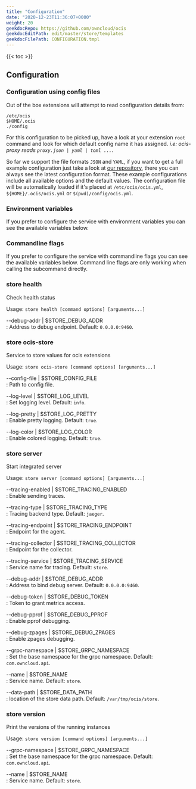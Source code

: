 ```yaml
---
title: "Configuration"
date: "2020-12-23T11:36:07+0000"
weight: 20
geekdocRepo: https://github.com/owncloud/ocis
geekdocEditPath: edit/master/store/templates
geekdocFilePath: CONFIGURATION.tmpl
---
```


{{< toc >}}

## Configuration

### Configuration using config files

Out of the box extensions will attempt to read configuration details from:

```console
/etc/ocis
$HOME/.ocis
./config
```

For this configuration to be picked up, have a look at your extension `root` command and look for which default config name it has assigned. *i.e: ocis-proxy reads `proxy.json | yaml | toml ...`*.

So far we support the file formats `JSON` and `YAML`, if you want to get a full example configuration just take a look at [our repository](https://github.com/owncloud/ocis/tree/master/config), there you can always see the latest configuration format. These example configurations include all available options and the default values. The configuration file will be automatically loaded if it's placed at `/etc/ocis/ocis.yml`, `${HOME}/.ocis/ocis.yml` or `$(pwd)/config/ocis.yml`.

### Environment variables

If you prefer to configure the service with environment variables you can see the available variables below.

### Commandline flags

If you prefer to configure the service with commandline flags you can see the available variables below. Command line flags are only working when calling the subcommand directly.

### store health

Check health status

Usage: `store health [command options] [arguments...]`

--debug-addr | $STORE_DEBUG_ADDR  
: Address to debug endpoint. Default: `0.0.0.0:9460`.

### store ocis-store

Service to store values for ocis extensions

Usage: `store ocis-store [command options] [arguments...]`

--config-file | $STORE_CONFIG_FILE  
: Path to config file.

--log-level | $STORE_LOG_LEVEL  
: Set logging level. Default: `info`.

--log-pretty | $STORE_LOG_PRETTY  
: Enable pretty logging. Default: `true`.

--log-color | $STORE_LOG_COLOR  
: Enable colored logging. Default: `true`.

### store server

Start integrated server

Usage: `store server [command options] [arguments...]`

--tracing-enabled | $STORE_TRACING_ENABLED  
: Enable sending traces.

--tracing-type | $STORE_TRACING_TYPE  
: Tracing backend type. Default: `jaeger`.

--tracing-endpoint | $STORE_TRACING_ENDPOINT  
: Endpoint for the agent.

--tracing-collector | $STORE_TRACING_COLLECTOR  
: Endpoint for the collector.

--tracing-service | $STORE_TRACING_SERVICE  
: Service name for tracing. Default: `store`.

--debug-addr | $STORE_DEBUG_ADDR  
: Address to bind debug server. Default: `0.0.0.0:9460`.

--debug-token | $STORE_DEBUG_TOKEN  
: Token to grant metrics access.

--debug-pprof | $STORE_DEBUG_PPROF  
: Enable pprof debugging.

--debug-zpages | $STORE_DEBUG_ZPAGES  
: Enable zpages debugging.

--grpc-namespace | $STORE_GRPC_NAMESPACE  
: Set the base namespace for the grpc namespace. Default: `com.owncloud.api`.

--name | $STORE_NAME  
: Service name. Default: `store`.

--data-path | $STORE_DATA_PATH  
: location of the store data path. Default: `/var/tmp/ocis/store`.

### store version

Print the versions of the running instances

Usage: `store version [command options] [arguments...]`

--grpc-namespace | $STORE_GRPC_NAMESPACE  
: Set the base namespace for the grpc namespace. Default: `com.owncloud.api`.

--name | $STORE_NAME  
: Service name. Default: `store`.

